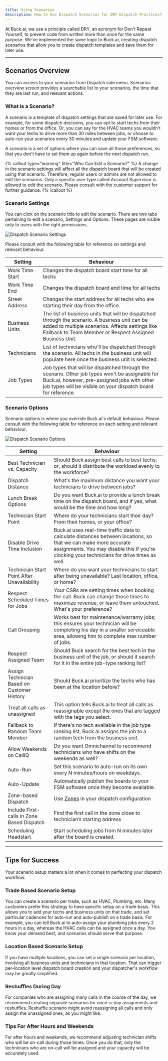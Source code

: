 ```yaml
---
title: Using Scenarios
description: How to Use Dispatch Scenarios for DRY Dispatch Practices?
---
```


At Buck.ai, we use a principle called DRY, an acronym for Don't Repeat Yourself, to prevent code from written more than once for the same purpose. We've implemented the same logic to Buck.ai, creating dispatch scenarios that allow you to create dispatch templates and save them for later use.

---

## Scenarios Overview

You can access to your scenarios from Dispatch side menu. Scenarios overview screen provides a searchable list to your scenarios, the time that they are last run, and relevant actions.

### What is a Scenario?

A scenario is a template of dispatch settings that are saved for later use. For example, for some dispatch decisions, you can opt to start techs from their homes or from the office. Or, you can say for the HVAC teams you wouldn't want your techs to drive more than 30 miles between jobs, or choose to auto-run your scenarios every 30 minutes and update your FSM software.

A scenario is a set of options where you can save all those preferences, so that you don't have to set them up again before the next dispatch run.

{% callout type="warning" title="Who Can Edit a Scenario?" %}
A change in the scenario settings will affect all the dispatch board that will be created using that scenario. Therefore, regular users or admins are not allowed to edit the scenarios. Only a specific user type called _Account Supervisor_ is allowed to edit the scenario. Please consult with the customer support for further guidance.
{% /callout %}

### Scenario Settings

You can click on the scenario title to edit the scenario. There are two tabs pertaining to edit a scenario, Settings and Options. These pages are visible only to users with the right permissions.

![Dispatch Scenario Settings](dispatch_scenario_settings.png)

Please consult with the following table for reference on settings and relevant behaviour.

| Setting   | Behaviour    |
|--------------- | --------------- |
| Work Time Start   | Changes the dispatch board start time for all techs   |
| Work Time End   | Changes the dispatch board end time for all techs   |
| Street Address | Changes the start address for all techs who are starting their day from the office. |
| Business Units | The list of business units that will be dispatched through the scenario. A business unit can be added to multiple scenarios. Affects settings like Fallback to Team Member or Respect Assigned Business Unit. |
| Technicians | List of technicians who'll be dispatched through the scenario. All techs in the business unit will populate here once the business unit is selected. |
| Job Types | Job types that will be dispatched through the scenario. Other job types won't be assignable for Buck.ai, however, pre-assigned jobs with other job types will be visible on your dispatch board for reference. |


### Scenario Options

Scenario options is where you override Buck.ai's default behaviour. Please consult with the following table for reference on each setting and relevant behaviour. 

![Dispatch Scenario Options](dispatch_scenario_options.png)


| Setting   | Behaviour    |
|--------------- | --------------- |
| Best Technician vs. Capacity | Should Buck assign best calls to best techs, or, should it distribute the workload evenly to the workforce? |
| Dispatch Distance | What's the maximum distance you want your technicians to drive between jobs? |
| Lunch Break Options | Do you want Buck.ai to provide a lunch break time on the dispatch board, and if yes, what would be the time and how long? |
| Technician Start Point | Where do your technicians start their day? From their homes, or your office? |
| Disable Drive Time Inclusion | Buck.ai uses real-time traffic data to calculate distances between locations, so that we can make more accurate assignments. You may disable this if you're clocking your technicians for drive times as well. |
| Technician Start Point After Unavailability | Where do you want your technicians to start after being unavailable? Last location, office, or home? |
| Respect Scheduled Times for Jobs | Your CSRs are setting times when booking the call. Buck can change those times to maximize revenue, or leave them untouched. What's your preference? |
| Call Grouping | Works best for maintenance/warranty jobs; this ensures your technician will be completing his day in a smaller serviceable area, allowing him to complete max number of jobs.|
| Respect Assigned Team | Should Buck search for the best tech in the business unit of the job, or should it search for it in the entire job-type ranking list? |
| Assign Technician Based on Customer History | Should Buck.ai prioritize the techs who has been at the location before? |
|Treat all calls as unassigned | This option tells Buck.ai to treat all calls as reassignable except the ones that are tagged with the tags you select. |
| Fallback to Random Team Member | If there's no tech available in the job type ranking list, Buck.ai assigns the job to a random tech from the business unit. |
| Allow Weekends on CallIQ | Do you want Omnichannel to recommend technicians who have shifts on the weekends as well? |
| Auto-Run | Set this scenario to auto-run on its own every N minutes/hours on weekdays. |
| Auto-Update | Automatically publish the boards to your FSM software once they become available. |
| Zone-based Dispatch | Use [Zones](/docs/dispatch/using_zones) in your dispatch configuration |
| Include First-calls in Zone Based Dispatch | Find the first call in the zone close to technician’s starting address |
| Scheduling Headstart | Start scheduling jobs from N minutes later after the board is created. |

---

## Tips for Success

Your scenario setup matters a lot when it comes to perfecting your dispatch workflow.

### Trade Based Scenario Setup

You can create a scenario per trade, such as HVAC, Plumbing, etc. Many customers prefer this strategy to have specific setup on a trade basis. This allows you to add your techs and business units on that trade, and set particular cadences for auto-run and auto-publish on a trade basis. For example, you can tell Buck.ai to auto-assign your plumbing jobs every 2 hours in a day, whereas the HVAC calls can be assigned once a day. You know your demand best, and scenarios should serve that purpose.

### Location Based Scenario Setup

If you have multiple locations, you can set a single scenario per location, involving all business units and technicians in that location. That can trigger per-location level dispatch board creation and your dispatcher's workflow may be greatly simplified.

### Reshuffles During Day

For companies who are assigning many calls in the course of the day, we recommend creating separate scenarios for once-a-day assignments and reshuffles. Reshuffle scenario might avoid reassigning all calls and only assign the unassigned ones, as you might like.

### Tips For After Hours and Weekends

For after hours and weekends, we recommend adjusting technician shifts who will be on-call during those times. Once you do that, only the technicians who are on-call will be assigned and your capacity will be accurately used. 


